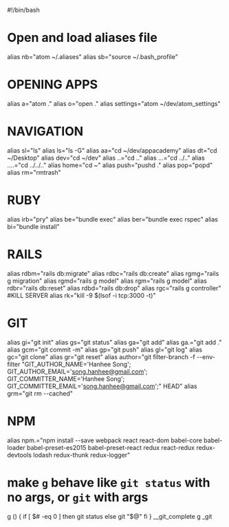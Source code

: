 #!/bin/bash

# Open and load aliases file
alias nb="atom ~/.aliases"
alias sb="source ~/.bash_profile"

# OPENING APPS
alias a="atom ."
alias o="open ."
alias settings="atom ~/dev/atom_settings"

# NAVIGATION
alias sl="ls"
alias ls="ls -G"
alias aa="cd ~/dev/appacademy"
alias dt="cd ~/Desktop"
alias dev="cd ~/dev"
alias ..="cd .."
alias ...="cd ../.."
alias ....="cd ../../.."
alias home="cd ~"
alias push="pushd ."
alias pop="popd"
alias rm="rmtrash"

# RUBY
alias irb="pry"
alias be="bundle exec"
alias ber="bundle exec rspec"
alias bi="bundle install"

# RAILS
alias rdbm="rails db:migrate"
alias rdbc="rails db:create"
alias rgmg="rails g migration"
alias rgmd="rails g model"
alias rgm="rails g model"
alias rdbr="rails db:reset"
alias rdbd="rails db:drop"
alias rgc="rails g controller"
#KILL SERVER
alias rk="kill -9 $(lsof -i tcp:3000 -t)"

# GIT
alias gi="git init"
alias gs="git status"
alias ga="git add"
alias ga.="git add ."
alias gcm="git commit -m"
alias gp="git push"
alias gl="git log"
alias gc="git clone"
alias gr="git reset"
alias author="git filter-branch -f --env-filter \"GIT_AUTHOR_NAME='Hanhee Song'; GIT_AUTHOR_EMAIL='song.hanhee@gmail.com'; GIT_COMMITTER_NAME='Hanhee Song'; GIT_COMMITTER_EMAIL='song.hanhee@gmail.com';\" HEAD"
alias grm="git rm --cached"

# NPM
alias npm.="npm install --save webpack react react-dom babel-core babel-loader babel-preset-es2015 babel-preset-react redux react-redux redux-devtools lodash redux-thunk redux-logger"

# make `g` behave like `git status` with no args, or `git` with args
g () {
  if [ $# -eq 0 ]
  then
    git status
  else
    git "$@"
  fi
}
__git_complete g _git
